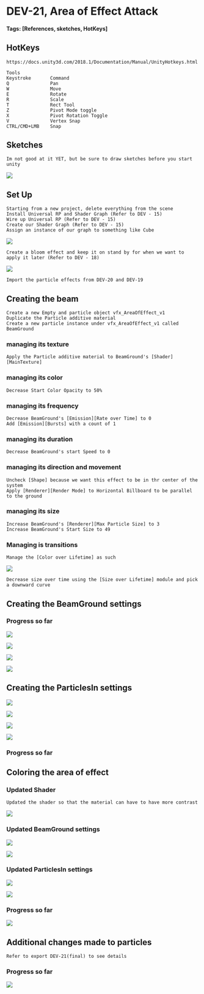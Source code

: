 # DEV-21, Area of Effect Attack
#### Tags: [References, sketches, HotKeys]

## HotKeys
    https://docs.unity3d.com/2018.1/Documentation/Manual/UnityHotkeys.html

    Tools
    Keystroke	    Command
    Q	            Pan
    W	            Move
    E	            Rotate
    R	            Scale
    T	            Rect Tool
    Z	            Pivot Mode toggle
    X	            Pivot Rotation Toggle
    V	            Vertex Snap
    CTRL/CMD+LMB	Snap

## Sketches

    Im not good at it YET, but be sure to draw sketches before you start unity

![](../images/DEV-21/DEV-21-A.png)

## Set Up
    Starting from a new project, delete everything from the scene
    Install Universal RP and Shader Graph (Refer to DEV - 15)
    Wire up Universal RP (Refer to DEV - 15)
    Create our Shader Graph (Refer to DEV - 15)
    Assign an instance of our graph to something like Cube

![](../images/DEV-21/DEV-21-B.png)

    Create a bloom effect and keep it on stand by for when we want to apply it later (Refer to DEV - 18)

![](../images/DEV-21/DEV-21-C.png)

    Import the particle effects from DEV-20 and DEV-19


## Creating the beam

    Create a new Empty and particle object vfx_AreaOfEffect_v1
    Duplicate the Particle additive material
    Create a new particle instance under vfx_AreaOfEffect_v1 called BeamGround

### managing its texture
    Apply the Particle additive material to BeamGround's [Shader][MainTexture]

### managing its color
    Decrease Start Color Opacity to 50%
    
### managing its frequency
    Decrease BeamGround's [Emission][Rate over Time] to 0
    Add [Emission][Bursts] with a count of 1

### managing its duration
    Decrease BeamGround's start Speed to 0

### managing its direction and movement
    Uncheck [Shape] because we want this effect to be in thr center of the system
    Apply [Renderer][Render Mode] to Horizontal Billboard to be parallel to the ground

### managing its size
    Increase BeamGround's [Renderer][Max Particle Size] to 3
    Increase BeamGround's Start Size to 49

### Managing is transitions
    Manage the [Color over Lifetime] as such
![](../images/DEV-21/DEV-21-E.png)

    Decrease size over time using the [Size over Lifetime] module and pick a downward curve

## Creating the BeamGround settings

### Progress so far

![](../images/DEV-21/DEV-21-J.png)

![](../images/DEV-21/DEV-21-K.png)

![](../images/DEV-21/DEV-21-L.png)

![](../images/DEV-21/DEV-21-F.gif)


## Creating the ParticlesIn settings

![](../images/DEV-21/DEV-21-G.png)

![](../images/DEV-21/DEV-21-H.png)

![](../images/DEV-21/DEV-21-I.png)

![](../images/DEV-21/DEV-21-M.gif)

### Progress so far

## Coloring the area of effect

### Updated Shader

    Updated the shader so that the material can have to have more contrast

![](../images/DEV-21/DEV-21-O.png)

### Updated BeamGround settings

![](../images/DEV-21/DEV-21-P.png)

![](../images/DEV-21/DEV-21-Q.png)

### Updated ParticlesIn settings

![](../images/DEV-21/DEV-21-R.png)

![](../images/DEV-21/DEV-21-S.png)

### Progress so far

![](../images/DEV-21/DEV-21-N.gif)

## Additional changes made to particles

    Refer to export DEV-21(final) to see details

### Progress so far

![](../images/DEV-21/DEV-21-T.gif)




